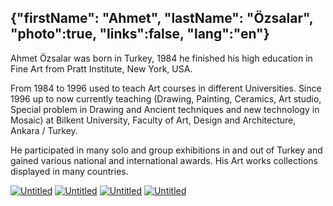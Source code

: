 {"firstName": "Ahmet",
"lastName": "Özsalar",
"photo":true,
"links":false,
"lang":"en"}
---
Ahmet Özsalar was born in Turkey, 1984 he finished his high education in Fine Art from Pratt Institute, New York, USA. 

From 1984 to 1996 used to teach Art courses in different Universities. Since 1996 up to now currently teaching (Drawing, Painting, Ceramics, Art studio, Special problem in Drawing and Ancient techniques and new technology in Mosaic) at Bilkent University, Faculty of Art, Design and Architecture, Ankara / Turkey.

He participated in many solo and group exhibitions in and out of Turkey and gained various national and international awards. His Art works collections displayed in many countries.

[![Untitled](img/image_1.jpg)](img/image_1.jpg)
[![Untitled](img/image_2.jpg)](img/image_2.jpg)
[![Untitled](img/image_3.jpg)](img/image_3.jpg)
[![Untitled](img/image_4.jpg)](img/image_4.jpg)
